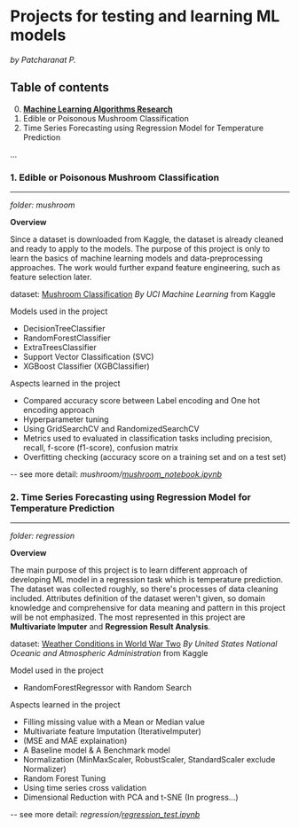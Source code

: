 # Projects for testing and learning ML models
*by Patcharanat P.*

## Table of contents
0. [**Machine Learning Algorithms Research**](./ML_research.md)
1. Edible or Poisonous Mushroom Classification
2. Time Series Forecasting using Regression Model for Temperature Prediction

...


### 1. Edible or Poisonous Mushroom Classification
---
*folder: mushroom*

**Overview**

Since a dataset is downloaded from Kaggle, the dataset is already cleaned and ready to apply to the models. The purpose of this project is only to learn the basics of machine learning models and data-preprocessing approaches. The work would further expand feature engineering, such as feature selection later.

dataset: [Mushroom Classification](https://www.kaggle.com/datasets/uciml/mushroom-classification) *By UCI Machine Learning* from Kaggle

Models used in the project
- DecisionTreeClassifier
- RandomForestClassifier
- ExtraTreesClassifier
- Support Vector Classification (SVC)
- XGBoost Classifier (XGBClassifier)

Aspects learned in the project
- Compared accuracy score between Label encoding and One hot encoding approach
- Hyperparameter tuning
- Using GridSearchCV and RandomizedSearchCV
- Metrics used to evaluated in classification tasks including precision, recall, f-score (f1-score), confusion matrix
- Overfitting checking (accuracy score on a training set and on a test set)

-- see more detail: *mushroom/[mushroom_notebook.ipynb](https://github.com/Patcharanat/ML-Learning/blob/master/mushroom/mushroom_notebook.ipynb)*

### 2. Time Series Forecasting using Regression Model for Temperature Prediction
---
*folder: regression*

**Overview**

The main purpose of this project is to learn different approach of developing ML model in a regression task which is temperature prediction. The dataset was collected roughly, so there's processes of data cleaning included. Attributes definition of the dataset weren't given, so domain knowledge and comprehensive for data meaning and pattern in this project will be not emphasized. The most represented in this project are **Multivariate Imputer** and **Regression Result Analysis**.

dataset: [Weather Conditions in World War Two](https://www.kaggle.com/datasets/smid80/weatherww2?select=Summary+of+Weather.csv) *By United States National Oceanic and Atmospheric Administration* from Kaggle

Model used in the project
- RandomForestRegressor with Random Search

Aspects learned in the project
- Filling missing value with a Mean or Median value
- Multivariate feature Imputation (IterativeImputer)
- (MSE and MAE explaination)
- A Baseline model & A Benchmark model
- Normalization (MinMaxScaler, RobustScaler, StandardScaler exclude Normalizer)
- Random Forest Tuning
- Using time series cross validation
- Dimensional Reduction with PCA and t-SNE (In progress...)

-- see more detail: *regression/[regression_test.ipynb](https://github.com/Patcharanat/ML-Learning/blob/master/regression/regression_test.ipynb)*
